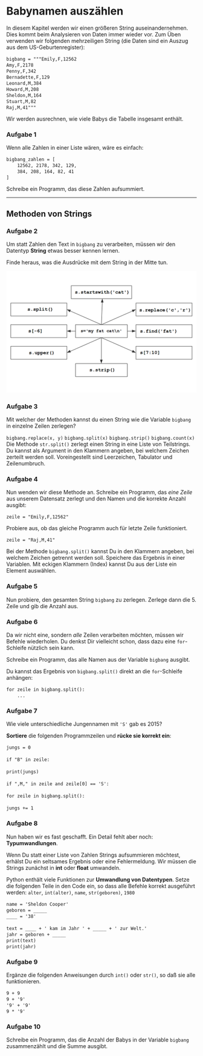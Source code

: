 
# Babynamen auszählen

In diesem Kapitel werden wir einen größeren String auseinandernehmen. Dies kommt beim Analysieren von Daten immer wieder vor. Zum Üben verwenden wir folgenden mehrzeiligen String (die Daten sind ein Auszug aus dem US-Geburtenregister):

    bigbang = """Emily,F,12562
    Amy,F,2178
    Penny,F,342
    Bernadette,F,129
    Leonard,M,384
    Howard,M,208
    Sheldon,M,164
    Stuart,M,82
    Raj,M,41"""

Wir werden ausrechnen, wie viele Babys die Tabelle insgesamt enthält.

### Aufgabe 1

Wenn alle Zahlen in einer Liste wären, wäre es einfach:

    bigbang_zahlen = [
        12562, 2178, 342, 129,
        384, 208, 164, 82, 41
    ]

Schreibe ein Programm, das diese Zahlen aufsummiert.

----

## Methoden von Strings

### Aufgabe 2

Um statt Zahlen den Text in `bigbang` zu verarbeiten, müssen wir den Datentyp **String** etwas besser kennen lernen.

Finde heraus, was die Ausdrücke mit dem String in der Mitte tun.

![string exercise](../exercises/strings.png)


### Aufgabe 3

<quiz name="">
    <question>
        <p>Mit welcher der Methoden kannst du einen String wie die Variable <code>bigbang</code> in einzelne Zeilen zerlegen?</p>
        <answer><code>bigbang.replace(x, y)</code></answer>
        <answer correct><code>bigbang.split(x)</code></answer>
        <answer><code>bigbang.strip()</code></answer>
        <answer><code>bigbang.count(x)</code></answer>
        <explanation>Die Methode <code>str.split()</code> zerlegt einen String in eine Liste von Teilstrings. Du kannst als Argument in den Klammern angeben, bei welchem Zeichen zerteilt werden soll. Voreingestellt sind Leerzeichen, Tabulator und Zeilenumbruch.</explanation>
    </question>
</quiz>

### Aufgabe 4

Nun wenden wir diese Methode an. Schreibe ein Programm, das *eine Zeile* aus unserem Datensatz zerlegt und den Namen und die korrekte Anzahl ausgibt:

    zeile = "Emily,F,12562"

Probiere aus, ob das gleiche Programm auch für letzte Zeile funktioniert.

    zeile = "Raj,M,41"

<!--sec data-title="Hinweis" data-id="hint-zeile-zerlegen"
data-collapse=true ces-->

Bei der Methode `bigbang.split()` kannst Du in den Klammern angeben, bei welchem Zeichen getrennt werden soll. Speichere das Ergebnis in einer Variablen. Mit eckigen Klammern (Index) kannst Du aus der Liste ein Element auswählen.

<!--endsec-->

### Aufgabe 5

Nun probiere, den gesamten String `bigbang` zu zerlegen. Zerlege dann die 5. Zeile und gib die Anzahl aus.


### Aufgabe 6

Da wir nicht eine, sondern *alle* Zeilen verarbeiten möchten, müssen wir Befehle wiederholen. Du denkst Dir vielleicht schon, dass dazu eine `for`-Schleife nützlich sein kann.

Schreibe ein Programm, das alle Namen aus der Variable `bigbang` ausgibt.

<!--sec data-title="Hinweis" data-id="hint-for-bigbang"
data-collapse=true ces-->

Du kannst das Ergebnis von `bigbang.split()` direkt an die `for`-Schleife anhängen:

    for zeile in bigbang.split():
        ...

<!--endsec-->

### Aufgabe 7

Wie viele unterschiedliche Jungennamen mit `'S'` gab es 2015?

**Sortiere** die folgenden Programmzeilen und **rücke sie korrekt ein**:

    jungs = 0

    if "B" in zeile:

    print(jungs)

    if ",M," in zeile and zeile[0] == 'S':

    for zeile in bigbang.split():

    jungs += 1


### Aufgabe 8 

Nun haben wir es fast geschafft. Ein Detail fehlt aber noch: **Typumwandlungen**.

Wenn Du statt einer Liste von Zahlen Strings aufsummieren möchtest, erhälst Du ein seltsames Ergebnis oder eine Fehlermeldung. Wir müssen die Strings zunächst in **int** oder **float** umwandeln.

Python enthält viele Funktionen zur **Umwandlung von Datentypen**. Setze die folgenden Teile in den Code ein, so dass alle Befehle korrekt ausgeführt werden: `alter`, `int(alter)`, `name`, `str(geboren)`, `1980`

    name = 'Sheldon Cooper'
    geboren = _____
    ____ = '38'

    text = ____ + ' kam im Jahr ' + _____ + ' zur Welt.'
    jahr = geboren + _____
    print(text)
    print(jahr)


### Aufgabe 9

Ergänze die folgenden Anweisungen durch `int()` oder `str()`, so daß sie alle funktionieren.

    9 + 9
    9 + '9'
    '9' + '9'
    9 * '9'


### Aufgabe 10

Schreibe ein Programm, das die Anzahl der Babys in der Variable `bigbang` zusammenzählt und die Summe ausgibt.
